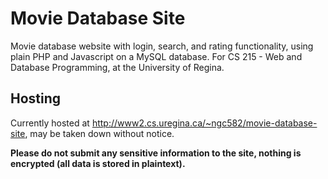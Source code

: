 # Movie Database Site
 Movie database website with login, search, and rating functionality, using plain PHP and Javascript on a MySQL database. For CS 215 - Web and Database Programming, at the University of Regina.

## Hosting
Currently hosted at http://www2.cs.uregina.ca/~ngc582/movie-database-site, may be taken down without notice.

**Please do not submit any sensitive information to the site, nothing is encrypted (all data is stored in plaintext).**
